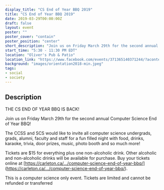```yaml
---
display_title: "CS End of Year BBQ 2019"
title: "CS End of Year BBQ 2019"
date: 2019-03-29T00:00:00Z
draft: false
layout: event
poster: ""
poster_cover: "contain"
poster_position: "center"
short_description: "Join us on Friday March 29th for the second annual Computer Science End of Year BBQ!"
start_time: "5:30 - 11:30 PM EDT"
location: "Oliver's Pub & Patio"
location_link: "https://www.facebook.com/events/371365140371244/?acontext=%7B%22event_action_history%22%3A[%7B%22surface%22%3A%22page%22%7D]%7D"
background: "images/orientation2018-min.jpeg"
tags:
- social
- society
---
```


## Description

THE CS END OF YEAR BBQ IS BACK!

Join us on Friday March 29th for the second annual Computer Science End of Year BBQ!

The CCSS and SCS would like to invite all computer science undergrads, grads, alumni, faculty and staff for a fun filled night with food, drinks, karaoke, trivia, door prizes, music, photo booth and so much more!

Tickets are $15 for everything plus one non-alcoholic drink. Other alcoholic and non-alcoholic drinks will be available for purchase.
Buy your tickets online at [https://carleton.ca/.../computer-science-end-of-year-bbq/] (https://carleton.ca/.../computer-science-end-of-year-bbq/).

This is a computer science only event. Tickets are limited and cannot be refunded or transferred